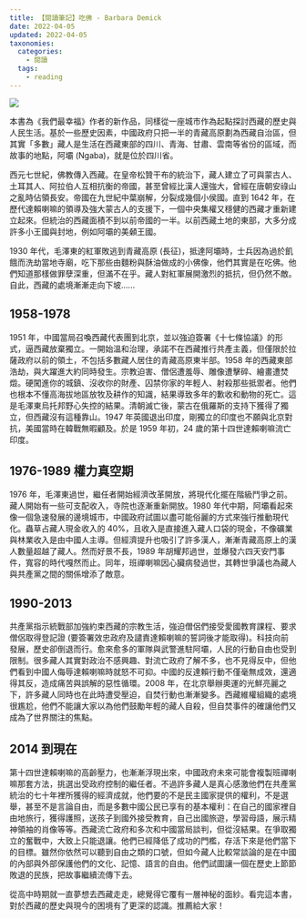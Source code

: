 ```yaml
---
title: 【閱讀筆記】吃佛 - Barbara Demick
date: 2022-04-05
updated: 2022-04-05
taxonomies:
  categories: 
    - 閱讀
  tags: 
    - reading
---
```


![](https://lh3.googleusercontent.com/pw/AM-JKLUqFvP8RCCu6r_FvFJxD3XdFNrQLbuAnmNH0utUqC_J1RXdcSfVepaqLMJw2_OPFhdwW3SR4nGF3EudufCBG-5Pe959iG3zLfJF5N3LrguQxwAm3-sxmp-8Q1Rs3OIlGSJIAkVWpXlyRaz3aKFgtV2kyQ=s1080-no?authuser=0)

<!-- more -->

本書為《我們最幸福》作者的新作品，同樣從一座城市作為起點探討西藏的歷史與人民生活。基於一些歷史因素，中國政府只把一半的青藏高原劃為西藏自治區，但其實「多數」藏人是生活在西藏東部的四川、青海、甘肅、雲南等省份的區域，而故事的地點，阿壩 (Ngaba)，就是位於四川省。

西元七世紀，佛教傳入西藏。在皇帝松贊干布的統治下，藏人建立了可與蒙古人、土耳其人、阿拉伯人互相抗衡的帝國，甚至曾經比漢人還強大，曾經在唐朝安祿山之亂時佔領長安。帝國在九世紀中葉崩解，分裂成幾個小侯國。直到 1642 年，在歷代達賴喇嘛的領導及強大蒙古人的支援下，一個中央集權又穩健的西藏才重新建立起來。但統治的西藏面積不到以前帝國的一半。以前西藏土地的東部，大多分成許多小王國與封地，例如阿壩的美顙王國。

1930 年代，毛澤東的紅軍敗逃到青藏高原 (長征)，抵達阿壩時，士兵因為過於飢餓而洗劫當地寺廟，吃下那些由麵粉與酥油做成的小佛像，他們其實是在吃佛。他們知道那樣做罪孽深重，但滿不在乎。藏人對紅軍展開激烈的抵抗，但仍然不敵。自此，西藏的處境漸漸走向下坡......

## 1958-1978
1951 年，中國當局召喚西藏代表團到北京，並以強迫簽署《十七條協議》的形式，逼西藏放棄獨立。一開始溫和治理，承諾不在西藏推行共產主義，但僅限於拉薩政府以前的領土，不包括多數藏人居住的青藏高原東半部。1958 年的西藏東部浩劫，與大躍進大約同時發生。宗教迫害、僧侶遭羞辱、雕像遭擊碎、繪畫遭焚燬。硬闖進你的城鎮、沒收你的財產、囚禁你家的年輕人、射殺那些抵禦者。他們也根本不懂高海拔地區放牧及耕作的知識，結果導致多年的歉收和動物的死亡。這是毛澤東烏托邦野心失控的結果。清朝滅亡後，蒙古在俄羅斯的支持下獲得了獨立，但西藏沒有這種靠山。1947 年英國退出印度，剛獨立的印度也不願與北京對抗，美國當時在韓戰無暇顧及。於是 1959 年初，24 歲的第十四世達賴喇嘛流亡印度。

## 1976-1989 權力真空期
1976 年，毛澤東過世，繼任者開始經濟改革開放，將現代化擺在階級鬥爭之前。藏人開始有一些可支配收入，寺院也逐漸重新開放。1980 年代中期，阿壩看起來像一個急速發展的邊境城市，中國政府試圖以盡可能俗麗的方式來強行推動現代化。蟲草占藏人現金收入的 40%，且收入是直接進入藏人口袋的現金，不像礦業與林業收入是由中國人主導。但經濟提升也吸引了許多漢人，漸漸青藏高原上的漢人數量超越了藏人。然而好景不長，1989 年胡耀邦過世，並爆發六四天安門事件，寬容的時代嘎然而止。同年，班禪喇嘛因心臟病發過世，其轉世爭議也為藏人與共產黨之間的關係增添了敵意。

## 1990-2013
共產黨指示統戰部加強約束西藏的宗教生活，強迫僧侶們接受愛國教育課程、要求僧侶取得登記證 (要簽署效忠政府及譴責達賴喇嘛的誓詞後才能取得)。科技向前發展，歷史卻倒退而行。愈來愈多的軍隊與武警進駐阿壩，人民的行動自由也受到限制。很多藏人其實對政治不感興趣、對流亡政府了解不多，也不見得反中，但他們看到中國人侮辱達賴喇嘛時就怒不可抑。中國的反達賴行動不僅毫無成效，還適得其反，造成痛苦與誤解的惡性循環。2008 年，在北京舉辦奧運的光鮮亮麗之下，許多藏人同時也在此時遭受壓迫，自焚行動也漸漸變多。西藏維權組織的處境很尷尬，他們不能讓大家以為他們鼓勵年輕的藏人自殺，但自焚事件的確讓他們又成為了世界關注的焦點。

## 2014 到現在
第十四世達賴喇嘛的高齡壓力，也漸漸浮現出來，中國政府未來可能會複製班禪喇嘛那套方法，挑選出受政府控制的繼任者。不過許多藏人是真心感激他們在共產黨統治的七十年裡所獲得的經濟成就，他們要的不是民主國家提供的權利，不是選舉，甚至不是言論自由，而是多數中國公民已享有的基本權利：在自己的國家裡自由地旅行，獲得護照，送孩子到國外接受教育，自己出國旅遊，學習母語，展示精神領袖的肖像等等。西藏流亡政府和多次和中國當局談判，但從沒結果。在爭取獨立的奮戰中，大致上只能退讓。他們已經降低了成功的門檻，存活下來是他們當下的目標。雖然你依然可以聽到自由之類的口號，但如今藏人比較常談論的是在中國的內部與外部保護他們的文化、記憶、語言的自由。他們試圖讓一個在歷史上節節敗退的民族，把故事繼續流傳下去。

從高中時期就一直夢想去西藏走走，總覺得它覆有一層神秘的面紗。看完這本書，對於西藏的歷史與現今的困境有了更深的認識。推薦給大家！